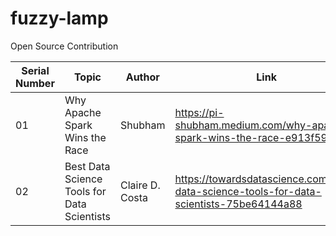 # fuzzy-lamp
Open Source Contribution

| Serial Number | Topic | Author | Link |
| --- |---| --- | --- |
| 01 | Why Apache Spark Wins the Race | Shubham  | https://pi-shubham.medium.com/why-apache-spark-wins-the-race-e913f599b5fd |
| 02 | Best Data Science Tools for Data Scientists | Claire D. Costa | https://towardsdatascience.com/best-data-science-tools-for-data-scientists-75be64144a88 |

